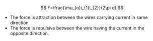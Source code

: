 $$
F=\frac{\mu_{o}i_{1}i_{2}}{2\pi d}
$$
- The force is attraction between the wires carrying current in same direction
- The force is repulsive between the wire having the current in the opposite direction.